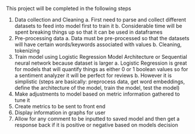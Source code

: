 This project will be completed in the following steps
1. Data collection and Cleaning
    a. First need to parse and collect different datasets to feed into model first to train it
    b. Considerable time will be spent breaking things up so that it can be used in dataframes
2. Pre-processing data
    a. Data must be pre-processed so that the datasets will have certain words/keywords associated with values
    b. Cleaning, tokenizing
3. Train model using Logistic Regression Model Architecture or Sequential neural network because dataset is larger
    a. Logistic Regression is great for models that will quantify things as either 0 or 1 boolean values so for a sentiment analyzer it will be perfect for reviews
    b. However it is simplistic
        (steps are basically: preprocess data, get word embeddings, define the architecture of the model, train the model, test the model)
4. Make adjustments to model based on metric information gathered to tune it 
5. Create metrics to be sent to front end
6. Display information in graphs for user
7. Allow for any comment to be inputted to saved model and then get a response back if it is positive or negative based on models decision